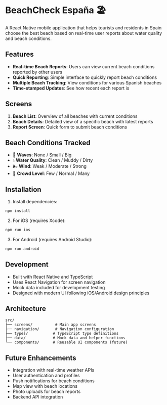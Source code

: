 # BeachCheck España 🏖️

A React Native mobile application that helps tourists and residents in Spain choose the best beach based on real-time user reports about water quality and beach conditions.

## Features

- **Real-time Beach Reports**: Users can view current beach conditions reported by other users
- **Quick Reporting**: Simple interface to quickly report beach conditions
- **Multiple Beach Tracking**: View conditions for various Spanish beaches
- **Time-stamped Updates**: See how recent each report is

## Screens

1. **Beach List**: Overview of all beaches with current conditions
2. **Beach Details**: Detailed view of a specific beach with latest reports  
3. **Report Screen**: Quick form to submit beach conditions

## Beach Conditions Tracked

- 🌊 **Waves**: None / Small / Big
- 💧 **Water Quality**: Clean / Muddy / Dirty  
- 🌬️ **Wind**: Weak / Moderate / Strong
- 👥 **Crowd Level**: Few / Normal / Many

## Installation

1. Install dependencies:
```bash
npm install
```

2. For iOS (requires Xcode):
```bash
npm run ios
```

3. For Android (requires Android Studio):
```bash
npm run android
```

## Development

- Built with React Native and TypeScript
- Uses React Navigation for screen navigation
- Mock data included for development testing
- Designed with modern UI following iOS/Android design principles

## Architecture

```
src/
├── screens/          # Main app screens
├── navigation/       # Navigation configuration
├── types/           # TypeScript type definitions
├── data/            # Mock data and helper functions
└── components/      # Reusable UI components (future)
```

## Future Enhancements

- Integration with real-time weather APIs
- User authentication and profiles  
- Push notifications for beach conditions
- Map view with beach locations
- Photo uploads for beach reports
- Backend API integration

